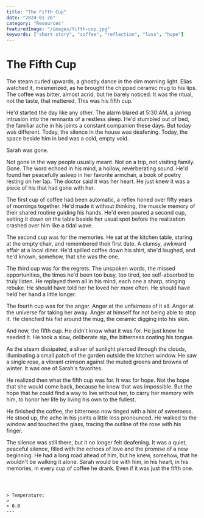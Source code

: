 ```yaml
---
title: "The Fifth Cup"
date: "2024-01-26"
category: "Resources"
featuredImage: "/images/fifth-cup.jpg"
keywords: ["short story", "coffee", "reflection", "loss", "hope"]
---
```


# The Fifth Cup

The steam curled upwards, a ghostly dance in the dim morning light. Elias watched it, mesmerized, as he brought the chipped ceramic mug to his lips. The coffee was bitter, almost acrid, but he barely noticed. It was the ritual, not the taste, that mattered. This was his fifth cup.

He'd started the day like any other. The alarm blared at 5:30 AM, a jarring intrusion into the remnants of a restless sleep. He'd stumbled out of bed, the familiar ache in his joints a constant companion these days. But today was different. Today, the silence in the house was deafening. Today, the space beside him in bed was a cold, empty void.

Sarah was gone.

Not gone in the way people usually meant. Not on a trip, not visiting family. Gone. The word echoed in his mind, a hollow, reverberating sound. He'd found her peacefully asleep in her favorite armchair, a book of poetry resting on her lap. The doctor said it was her heart. He just knew it was a piece of his that had gone with her.

The first cup of coffee had been automatic, a reflex honed over fifty years of mornings together. He'd made it without thinking, the muscle memory of their shared routine guiding his hands. He'd even poured a second cup, setting it down on the table beside her usual spot before the realization crashed over him like a tidal wave.

The second cup was for the memories. He sat at the kitchen table, staring at the empty chair, and remembered their first date. A clumsy, awkward affair at a local diner. He'd spilled coffee down his shirt, she'd laughed, and he'd known, somehow, that she was the one.

The third cup was for the regrets. The unspoken words, the missed opportunities, the times he'd been too busy, too tired, too self-absorbed to truly listen. He replayed them all in his mind, each one a sharp, stinging rebuke. He should have told her he loved her more often. He should have held her hand a little longer.

The fourth cup was for the anger. Anger at the unfairness of it all. Anger at the universe for taking her away. Anger at himself for not being able to stop it. He clenched his fist around the mug, the ceramic digging into his skin.

And now, the fifth cup. He didn't know what it was for. He just knew he needed it. He took a slow, deliberate sip, the bitterness coating his tongue.

As the steam dissipated, a sliver of sunlight pierced through the clouds, illuminating a small patch of the garden outside the kitchen window. He saw a single rose, a vibrant crimson against the muted greens and browns of winter. It was one of Sarah's favorites.

He realized then what the fifth cup was for. It was for hope. Not the hope that she would come back, because he knew that was impossible. But the hope that he could find a way to live without her, to carry her memory with him, to honor her life by living his own to the fullest.

He finished the coffee, the bitterness now tinged with a hint of sweetness. He stood up, the ache in his joints a little less pronounced. He walked to the window and touched the glass, tracing the outline of the rose with his finger.

The silence was still there, but it no longer felt deafening. It was a quiet, peaceful silence, filled with the echoes of love and the promise of a new beginning. He had a long road ahead of him, but he knew, somehow, that he wouldn't be walking it alone. Sarah would be with him, in his heart, in his memories, in every cup of coffee he drank. Even if it was just the fifth one.

```



> Temperature:
>
> 0.0
---

```
